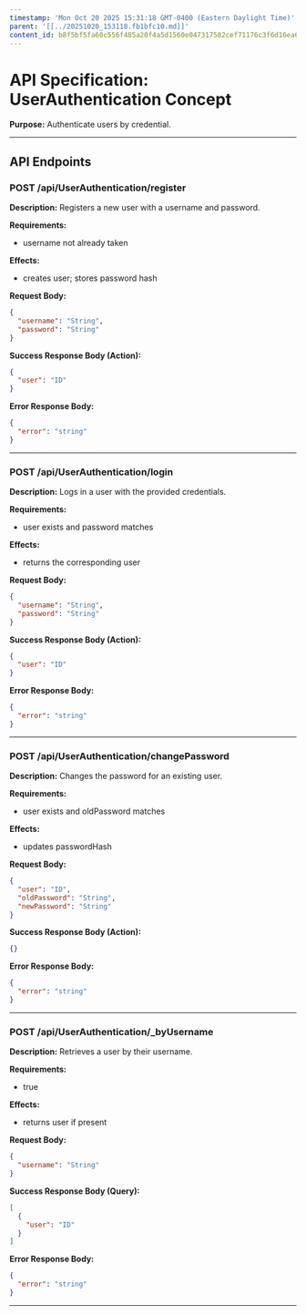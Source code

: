```yaml
---
timestamp: 'Mon Oct 20 2025 15:31:18 GMT-0400 (Eastern Daylight Time)'
parent: '[[../20251020_153118.fb1bfc10.md]]'
content_id: b8f5bf5fa60c556f485a20f4a5d1560e047317582cef71176c3f6d16ea67a6d8
---
```


# API Specification: UserAuthentication Concept

**Purpose:** Authenticate users by credential.

***

## API Endpoints

### POST /api/UserAuthentication/register

**Description:** Registers a new user with a username and password.

**Requirements:**

* username not already taken

**Effects:**

* creates user; stores password hash

**Request Body:**

```json
{
  "username": "String",
  "password": "String"
}
```

**Success Response Body (Action):**

```json
{
  "user": "ID"
}
```

**Error Response Body:**

```json
{
  "error": "string"
}
```

***

### POST /api/UserAuthentication/login

**Description:** Logs in a user with the provided credentials.

**Requirements:**

* user exists and password matches

**Effects:**

* returns the corresponding user

**Request Body:**

```json
{
  "username": "String",
  "password": "String"
}
```

**Success Response Body (Action):**

```json
{
  "user": "ID"
}
```

**Error Response Body:**

```json
{
  "error": "string"
}
```

***

### POST /api/UserAuthentication/changePassword

**Description:** Changes the password for an existing user.

**Requirements:**

* user exists and oldPassword matches

**Effects:**

* updates passwordHash

**Request Body:**

```json
{
  "user": "ID",
  "oldPassword": "String",
  "newPassword": "String"
}
```

**Success Response Body (Action):**

```json
{}
```

**Error Response Body:**

```json
{
  "error": "string"
}
```

***

### POST /api/UserAuthentication/\_byUsername

**Description:** Retrieves a user by their username.

**Requirements:**

* true

**Effects:**

* returns user if present

**Request Body:**

```json
{
  "username": "String"
}
```

**Success Response Body (Query):**

```json
[
  {
    "user": "ID"
  }
]
```

**Error Response Body:**

```json
{
  "error": "string"
}
```

***
